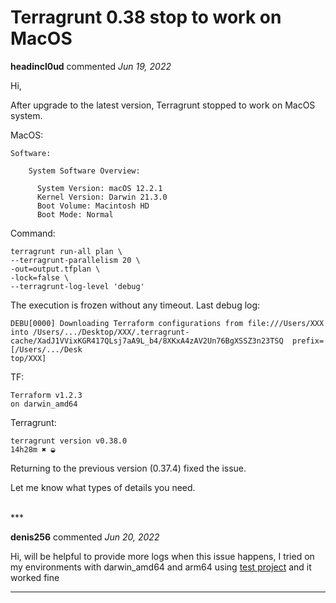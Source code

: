 # Terragrunt 0.38 stop to work on MacOS

**headincl0ud** commented *Jun 19, 2022*

Hi, 

After upgrade to the latest version, Terragrunt stopped to work on MacOS system. 

MacOS:

```
Software:

    System Software Overview:

      System Version: macOS 12.2.1
      Kernel Version: Darwin 21.3.0
      Boot Volume: Macintosh HD
      Boot Mode: Normal
```

Command:

```
terragrunt run-all plan \
--terragrunt-parallelism 20 \
-out=output.tfplan \
-lock=false \
--terragrunt-log-level 'debug'
```

The execution is frozen without any timeout.
Last debug log:

```
DEBU[0000] Downloading Terraform configurations from file:///Users/XXX into /Users/.../Desktop/XXX/.terragrunt-cache/XadJ1VVixKGR417QLsj7aA9L_b4/8XKxA4zAV2Un76BgXSSZ3n23TSQ  prefix=[/Users/.../Desk
top/XXX]
```

TF:
```
Terraform v1.2.3
on darwin_amd64
```

Terragrunt:
```
terragrunt version v0.38.0                                                                                                                                         14h28m ✖ ◒

```

Returning to the previous version (0.37.4) fixed the issue. 

Let me know what types of details you need. 

<br />
***


**denis256** commented *Jun 20, 2022*

Hi,
will be helpful to provide more logs when this issue happens,
I tried on my environments with darwin_amd64 and arm64 using [test project](https://github.com/denis256/terragrunt-tests/tree/master/terragrunt-init-each-time) and it worked fine 
***

